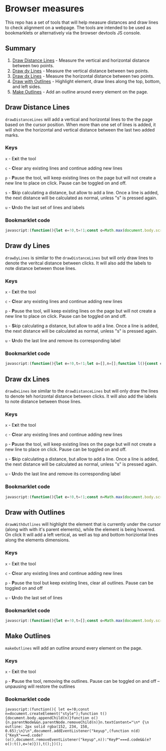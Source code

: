 # Browser measures
This repo has a set of tools that will help measure distances and draw lines to check alignment on a webpage. The tools are intended to be used as bookmarklets or alternatively via the browser devtools JS console.

## Summary
1. [Draw Distance Lines](#draw-distance-lines) - Measure the vertical and horizontal distance between two points.
2. [Draw dy Lines](#draw-dy-lines) - Measure the vertical distance between two points.
2. [Draw dx Lines](#draw-dx-lines) - Measure the horizontal distance between two points.
3. [Draw with Outlines](#draw-with-outlines) - Highlight element, draw lines along the top, bottom, and left sides.
5. [Make Outlines](#make-outlines) - Add an outline around every element on the page.

## Draw Distance Lines
`drawDistanceLines` will add a vertical and horizontal lines to the the page based on the cursor position. When more than one set of lines is added, it will show the horizontal and vertical distance between the last two added marks.

### Keys
`x` - E**x**it the tool

`c` - **C**lear any existing lines and continue adding new lines

`p` - **P**ause the tool, will keep existing lines on the page but will not create a new line to place on click. Pause can be toggled on and off.

`s` - **S**kip calculating a distance, but allow to add a line. Once a line is added, the next distance will be calculated as normal, unless "s" is pressed again. 

`u` - **U**ndo the last set of lines and labels

### Bookmarklet code
```javascript
javascript:(function(){let e=!0,t=!1;const o=Math.max(document.body.scrollHeight,document.documentElement.scrollHeight,document.body.offsetHeight,document.documentElement.offsetHeight,document.body.clientHeight,document.documentElement.clientHeight);let l=[],n=[];function d(){const e=document.createElement("div"),t=document.createElement("div");e.style.position="absolute",e.style.top="0",e.style.left="0",e.style.width="1px",e.style.height=`${o}px`,e.style.borderLeft="1px solid rgba(250, 0, 250, .5)",e.style.zIndex="9999",t.style.position="absolute",t.style.top=0,t.style.left=0,t.style.width="100vw",t.style.height="1px",t.style.borderTop="1px solid rgba(250, 0, 250, .5)",e.style.zIndex="9999",document.body.appendChild(e),document.body.appendChild(t),l.push([e,t])}function s(t){e&&(l[l.length-1][0].style.left=`${t.clientX}px`,l[l.length-1][1].style.top=`${t.clientY}px`)}function c(){e&&(d(),l.length>2&&function(e,o){if(t)return void(t=!1);const l={dx:parseInt(e[0].style.left)-parseInt(o[0].style.left),dy:parseInt(e[1].style.top)-parseInt(o[1].style.top)},d=document.createElement("div"),s=document.createElement("div");n.push([d,s]),d.appendChild(document.createTextNode(`${Math.abs(l.dx)}`)),s.appendChild(document.createTextNode(`${Math.abs(l.dy)}`)),d.style.position="absolute",s.style.position="absolute",l.dx<0?(d.style.left=e[0].style.left,s.style.left=e[0].style.left):(d.style.left=o[0].style.left,s.style.left=o[0].style.left),l.dy<0?(d.style.top=parseInt(o[1].style.top)-12-2+"px",s.style.top=`${parseInt(e[1].style.top)}px`):(d.style.top=parseInt(e[1].style.top)-12-2+"px",s.style.top=`${parseInt(o[1].style.top)}px`),d.style.width=`${Math.abs(l.dx)}px`,d.style.textAlign="center",d.style.backgroundColor="rgba(125, 16, 83, 0.75)",d.style.color="rgba(242, 221, 242, 0.9)",d.style.fontFamily="monospace, monospace",d.style.fontSize="12px",document.body.appendChild(d),s.style.height=`${Math.abs(l.dy)}px`,s.style.verticalAlign="middle",s.style.backgroundColor="rgba(125, 16, 83, 0.75)",s.style.color="rgba(242, 221, 242, 0.9)",s.style.display="flex",s.style.alignItems="center",s.style.fontFamily="monospace, monospace",s.style.fontSize="12px",document.body.appendChild(s)}(l[l.length-3],l[l.length-2]))}d(),document.addEventListener("mousemove",s),document.addEventListener("click",c),document.addEventListener("keyup",(function o(i){if("KeyX"===i.code)l.forEach((e=>{document.body.removeChild(e[0]),document.body.removeChild(e[1])})),l=[],n.forEach((e=>{document.body.removeChild(e[0]),document.body.removeChild(e[1])})),n=[],document.removeEventListener("mousemove",s),document.removeEventListener("click",c),document.removeEventListener("keyup",o);else if("KeyC"===i.code)l.forEach((e=>{document.body.removeChild(e[0]),document.body.removeChild(e[1])})),l=[],n.forEach((e=>{document.body.removeChild(e[0]),document.body.removeChild(e[1])})),n=[],d();else if("KeyP"===i.code){if(e){const e=l[l.length-1];document.body.removeChild(e[0]),document.body.removeChild(e[1]),l.pop()}else d();e=!e}else"KeyS"===i.code?t=!0:"KeyU"===i.code&&function(){if(l.length<2)return;const e=l[l.length-2];if(n.length>0){const t=n[n.length-1];e[0].getBoundingClientRect().left!=t[0].getBoundingClientRect().left&&e[0].getBoundingClientRect().left!=t[0].getBoundingClientRect().right||(document.body.removeChild(t[0]),document.body.removeChild(t[1]),n.pop())}document.body.removeChild(e[0]),document.body.removeChild(e[1]),currentMark=l[l.length-1],l=l.slice(0,-2),l.push(currentMark)}()}));})();
```

## Draw dy Lines
`drawDyLines` is similar to the `drawDistanceLines` but will only draw lines to denote the veritcal distance between clicks. It will also add the labels to note distance between those lines.

### Keys
`x` - E**x**it the tool

`c` - **C**lear any existing lines and continue adding new lines

`p` - **P**ause the tool, will keep existing lines on the page but will not create a new line to place on click. Pause can be toggled on and off.

`s` - **S**kip calculating a distance, but allow to add a line. Once a line is added, the next distance will be calculated as normal, unless "s" is pressed again. 

`u` - **U**ndo the last line and remove its corresponding label

### Bookmarklet code
```javascript
javascript:(function(){let e=!0,t=!1;let o=[],n=[];function l(){const e=document.createElement("div");e.style.position="absolute",e.style.top=0,e.style.left=0,e.style.width="100vw",e.style.height="1px",e.style.borderTop="1px solid rgba(250, 0, 250, .5)",e.style.zIndex="9999",document.body.appendChild(e),o.push(e)}function d(t){e&&(o[o.length-1].style.top=`${t.clientY+window.scrollY}px`)}function c(){e&&(l(),o.length>2&&function(e,o){if(t)return void(t=!1);const l=parseInt(e.style.top)-parseInt(o.style.top),d=document.createElement("div");n.push(d),d.appendChild(document.createTextNode(`${Math.abs(l)}`)),d.style.position="absolute",d.style.top=l<0?`${parseInt(e.style.top)}px`:`${parseInt(o.style.top)}px`,d.style.height=`${Math.abs(l)}px`,d.style.verticalAlign="middle",d.style.backgroundColor="rgba(125, 16, 83, 0.75)",d.style.color="rgba(242, 221, 242, 0.9)",d.style.display="flex",d.style.alignItems="center",d.style.fontFamily="monospace, monospace",d.style.fontSize="12px",d.style.left=12*(n.length-1)*2%document.body.scrollWidth+"px",document.body.appendChild(d)}(o[o.length-3],o[o.length-2]))}function i(){o.forEach((e=>{document.body.removeChild(e)})),o=[],n.forEach((e=>{document.body.removeChild(e)})),n=[]}l(),document.addEventListener("mousemove",d),document.addEventListener("click",c),document.addEventListener("keyup",(function s(r){"KeyX"===r.code?(i(),document.removeEventListener("mousemove",d),document.removeEventListener("click",c),document.removeEventListener("keyup",s)):"KeyC"===r.code?(i(),l()):"KeyP"===r.code?(e?(document.body.removeChild(o[o.length-1]),o.pop()):l(),e=!e):"KeyS"===r.code?t=!0:"KeyU"===r.code&&function(){if(o.length<2)return;const e=o[o.length-2];if(n.length>0){const t=n[n.length-1];e.getBoundingClientRect().top!=t.getBoundingClientRect().top&&e.getBoundingClientRect().top!=t.getBoundingClientRect().bottom||(document.body.removeChild(t),n.pop())}document.body.removeChild(e),currentMark=o[o.length-1],o=o.slice(0,-2),o.push(currentMark)}()}));})();
```
## Draw dx Lines
`drawDxLines` ise similar to the `drawDistanceLines` but will only draw the lines to denote teh horizontal distance between clicks. It will also add the labels to note distance between those lines.

### Keys
`x` - E**x**it the tool

`c` - **C**lear any existing lines and continue adding new lines

`p` - **P**ause the tool, will keep existing lines on the page but will not create a new line to place on click. Pause can be toggled on and off.

`s` - **S**kip calculating a distance, but allow to add a line. Once a line is added, the next distance will be calculated as normal, unless "s" is pressed again. 

`u` - **U**ndo the last line and remove its corresponding label


### Bookmarklet code
```javascript
javascript:(function(){let e=!0,t=!1;const n=Math.max(document.body.scrollHeight,document.documentElement.scrollHeight,document.body.offsetHeight,document.documentElement.offsetHeight,document.body.clientHeight,document.documentElement.clientHeight);let o=[],l=[];function d(){const e=document.createElement("div");e.style.position="absolute",e.style.top="0",e.style.left="0",e.style.width="1px",e.style.height=`${n}px`,e.style.borderLeft="1px solid rgba(250, 0, 250, .5)",e.style.zIndex="9999",document.body.appendChild(e),o.push(e)}function c(t){e&&(o[o.length-1].style.left=`${t.clientX}px`)}function i(n){e&&(d(),o.length>2&&function(e,n,o){if(t)return void(t=!1);const d=parseInt(e.style.left)-parseInt(n.style.left),c=document.createElement("div");l.push(c),c.appendChild(document.createTextNode(`${Math.abs(d)}`)),c.style.position="absolute",c.style.left=d<0?e.style.left:n.style.left,c.style.width=`${Math.abs(d)}px`,c.style.textAlign="center",c.style.backgroundColor="rgba(125, 16, 83, 0.75)",c.style.color="rgba(242, 221, 242, 0.9)",c.style.fontFamily="monospace, monospace",c.style.fontSize="12px",c.style.top=`${o+window.scrollY}px`,document.body.appendChild(c)}(o[o.length-3],o[o.length-2],n.clientY))}function s(){o.forEach((e=>{document.body.removeChild(e)})),o=[],l.forEach((e=>{document.body.removeChild(e)})),l=[]}d(),document.addEventListener("mousemove",c),document.addEventListener("click",i),document.addEventListener("keyup",(function n(u){"KeyX"===u.code?(s(),document.removeEventListener("mousemove",c),document.removeEventListener("click",i),document.removeEventListener("keyup",n)):"KeyC"===u.code?(s(),d()):"KeyP"===u.code?(e?(document.body.removeChild(o[o.length-1]),o.pop()):d(),e=!e):"KeyS"===u.code?t=!0:"KeyU"===u.code&&function(){if(o.length<2)return;const e=o[o.length-2];if(l.length>0){const t=l[l.length-1];e.getBoundingClientRect().left!=t.getBoundingClientRect().left&&e.getBoundingClientRect().left!=t.getBoundingClientRect().right||(document.body.removeChild(t),l.pop())}document.body.removeChild(e),currentMark=o[o.length-1],o=o.slice(0,-2),o.push(currentMark)}()}));})();
```


## Draw with Outlines
`drawWithOutlines` will highlight the element that is currently under the cursor (along with with it's parent elements), while the element is being hovered. On click It will add a left vertical, as well as top and bottom horiziontal lines along the elements dimensions.

### Keys
`x` - E**x**it the tool

`c` - **C**lear any existing lines and continue adding new lines

`p` - **P**ause the tool but keep existing lines, clear all outlines. Pause can be toggled on and off

`u` - **U**ndo the last set of lines


### Bookmarklet code
```javascript
javascript:(function(){let e=!0,t=[];const o=Math.max(document.body.scrollHeight,document.documentElement.scrollHeight,document.body.offsetHeight,document.documentElement.offsetHeight,document.body.clientHeight,document.documentElement.clientHeight),n=document.createElement("style");n.textContent="\n.keyOutline {\n  outline: 2px solid rgba(0, 220, 250, .65);\n  box-shadow: 0px 3px 12px rgba(125, 153, 170, .9);\n}\n",document.body.appendChild(n);function l(t){e&&t.target.classList.add("keyOutline")}function d(t){e&&t.target.classList.remove("keyOutline")}function i(){document.querySelectorAll(".keyOutline").forEach((e=>e.classList.remove("keyOutline"))),t.forEach((e=>{e.parentNode&&e.parentNode.removeChild(e)}))}function c(n){if(!e)return;n.preventDefault();let l=n.clientX,d=n.clientY,i=document.elementFromPoint(l,d).getBoundingClientRect(),c=document.createElement("div"),s=document.createElement("div"),r=document.createElement("div");t.push(c,s,r),c.style.position="absolute",c.style.top="0",c.style.left=`${i.left+window.scrollX}px`,c.style.width="1px",c.style.height=`${o}px`,c.style.borderLeft="1px solid rgba(250, 0, 250, .5)",s.style.position="absolute",s.style.top=`${i.top+window.scrollY}px`,s.style.left="0",s.style.width="100vw",s.style.height="1px",s.style.borderTop="1px solid rgba(250, 0, 250, .5)",r.style.position="absolute",r.style.top=`${i.bottom+window.scrollY}px`,r.style.left="0",r.style.width="100vw",r.style.height="1px",r.style.borderTop="1px solid rgba(250, 0, 250, .5)",document.body.appendChild(c),document.body.appendChild(s),document.body.appendChild(r)}document.querySelectorAll("*").forEach((e=>{e.addEventListener("mouseenter",l),e.addEventListener("mouseleave",d)})),document.addEventListener("keyup",(function o(s){"KeyX"===s.code?(i(),document.removeEventListener("click",c),document.removeEventListener("keyup",o),document.querySelectorAll("*").forEach((e=>{e.removeEventListener("mouseenter",l),e.removeEventListener("mouseleave",d)})),document.body.removeChild(n)):"KeyP"===s.code?(e=!e,e||document.querySelectorAll(".keyOutline").forEach((e=>e.classList.remove("keyOutline")))):"KeyC"===s.code?i():"KeyU"===s.code&&function(){if(!(t.length<3))for(let e=0;e<3;e++)document.body.removeChild(t[t.length-1]),t.pop()}()})),document.addEventListener("click",c);})();
```
## Make Outlines
`makeOutlines` will add an outline around every element on the page.

### Keys
`x` - E**x**it the tool

`p` - **P**ause the tool, removing the outlines. Pause can be toggled on and off – unpausing will restore the outlines

### Bookmarklet code
```
javascript:(function(){ let e=!0;const n=document.createElement("style");function t(){document.body.appendChild(n)}function o(){n.parentNode&&n.parentNode.removeChild(n)}n.textContent="\n* {\n  outline: 2px solid rgba(152, 234, 158, 0.65);\n}\n",document.addEventListener("keyup",(function n(d){"KeyX"===d.code?(o(),document.removeEventListener("keyup",n)):"KeyP"===d.code&&(e?o():t(),e=!e)})),t();})();
```
